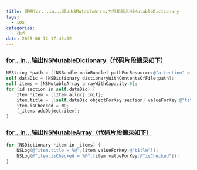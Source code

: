 ```yaml
---
title: 使用for...in...输出NSMutableArray内容和输入NSMutableDictionary
tags:
  - iOS
categories:
  - 技术
date: 2025-06-12 17:45:02
---
```


### [for...in...输出NSMutableDictionary（代码片段摘录如下）](#1)

```objectivec
NSString *path = [[NSBundle mainBundle] pathForResource:@"attention" ofType:@"plist"];
self.dataDic = [NSDictionary dictionaryWithContentsOfFile:path];
self.items = [NSMutableArray arrayWithCapacity:0];
for (id section in self.dataDic) {
    Item *item = [[Item alloc] init];
    item.title = [[self.dataDic objectForKey:section] valueForKey:@"title"];
    item.isChecked = NO;
    [_items addObject:item];
}
```

### [for...in...输出NSMutableArray（代码片段摘录如下）](#2)

```objectivec
for (NSDictionary *item in _items) {
    NSLog(@"item.title = %@",[item valueForKey:@"title"]);
    NSLog(@"item.isChecked = %@",[item valueForKey:@"isChecked"]);
}
```
